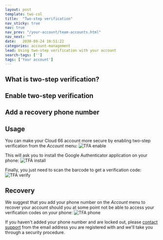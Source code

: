```yaml
---
layout: post
template: two-col
title:  "Two-step verification"
nav_sticky: true
nav: true
nav_prev: "/your-account/team-accounts.html"
nav_next: ""
date:   2030-09-24 10:51:22
categories: account-management
lead: Using two-step verification with your account
search-tags: ['']
tags: ['Your account']
---
```


## What is two-step verification? 
## Enable two-step verification
## Add a recovery phone number

## Usage

You can make your Cloud 66 account more secure by enabling two-step verification from the _Account_ menu:
![TFA enable](http://cdn.cloud66.com/images/help/tfa_enable.png)

This will ask you to install the Google Authenticator application on your phone:
![TFA install](http://cdn.cloud66.com/images/help/tfa_installer.png)

Finally, you just need to scan the barcode to get a verification code:
![TFA verify](http://cdn.cloud66.com/images/help/tfa_verifier.png)

## Recovery

We suggest that you add your phone number on the _Account_ menu to recover your account should you at some point not be able to access your verification codes on your phone:
![TFA phone](http://cdn.cloud66.com/images/help/tfa_phone.png)

If you haven't added your phone number and are locked out, please <a href="mailto:support@cloud66.com">contact support</a> from the email address you are registered with and we'll take you through a security procedure.